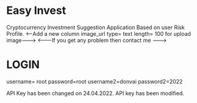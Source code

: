 # Easy Invest

Cryptocurrency Investment Suggestion Application Based on user Risk Profile.
<--Add a new column   image_url   type= text  length= 100    for upload image--->
<---If you get any problem then contact me --->

# LOGIN

username= root
password=root
username2=donvai
password2=2022


API Key has been changed on 24.04.2022. API key has been modified.
